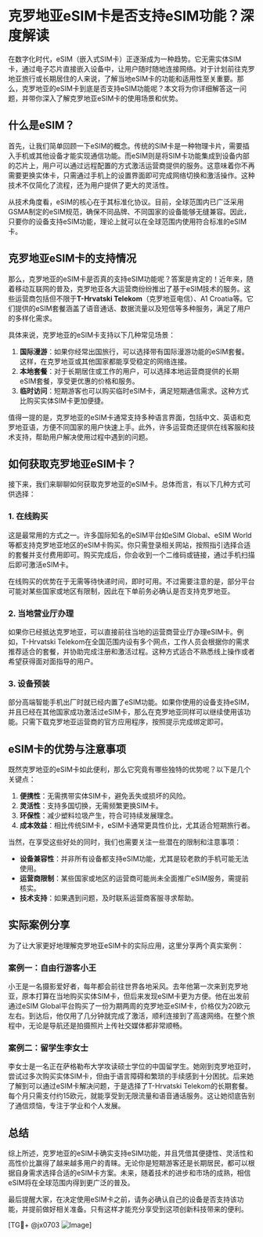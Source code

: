 # 克罗地亚eSIM卡是否支持eSIM功能？深度解读

在数字化时代，eSIM（嵌入式SIM卡）正逐渐成为一种趋势。它无需实体SIM卡，通过电子芯片直接嵌入设备中，让用户随时随地连接网络。对于计划前往克罗地亚旅行或长期居住的人来说，了解当地eSIM卡的功能和适用性至关重要。那么，克罗地亚的eSIM卡到底是否支持eSIM功能呢？本文将为你详细解答这一问题，并带你深入了解克罗地亚eSIM卡的使用场景和优势。

## 什么是eSIM？

首先，让我们简单回顾一下eSIM的概念。传统的SIM卡是一种物理卡片，需要插入手机或其他设备才能实现通信功能。而eSIM则是将SIM卡功能集成到设备内部的芯片上，用户可以通过远程配置的方式激活运营商提供的服务。这意味着你不再需要更换实体卡，只需通过手机上的设置界面即可完成网络切换和激活操作。这种技术不仅简化了流程，还为用户提供了更大的灵活性。

从技术角度看，eSIM的核心在于其标准化协议。目前，全球范围内已广泛采用GSMA制定的eSIM规范，确保不同品牌、不同国家的设备能够无缝兼容。因此，只要你的设备支持eSIM功能，理论上就可以在全球范围内使用符合标准的eSIM卡。

## 克罗地亚eSIM卡的支持情况

那么，克罗地亚的eSIM卡是否真的支持eSIM功能呢？答案是肯定的！近年来，随着移动互联网的普及，克罗地亚各大运营商纷纷推出了基于eSIM技术的服务。这些运营商包括但不限于**T-Hrvatski Telekom**（克罗地亚电信）、A1 Croatia等。它们提供的eSIM套餐涵盖了语音通话、数据流量以及短信等多种服务，满足了用户的多样化需求。

具体来说，克罗地亚的eSIM卡支持以下几种常见场景：

1. **国际漫游**：如果你经常出国旅行，可以选择带有国际漫游功能的eSIM套餐。这样，在克罗地亚或其他国家都能享受稳定的网络连接。
2. **本地套餐**：对于长期居住或工作的用户，可以选择本地运营商提供的长期eSIM套餐，享受更优惠的价格和服务。
3. **临时访问**：短期游客也可以购买临时eSIM卡，满足短期通信需求。这种方式比购买实体SIM卡更加便捷。

值得一提的是，克罗地亚的eSIM卡通常支持多种语言界面，包括中文、英语和克罗地亚语，方便不同国家的用户快速上手。此外，许多运营商还提供在线客服和技术支持，帮助用户解决使用过程中遇到的问题。

## 如何获取克罗地亚eSIM卡？

接下来，我们来聊聊如何获取克罗地亚的eSIM卡。总体而言，有以下几种方式可供选择：

### 1. 在线购买
这是最常用的方式之一。许多国际知名的eSIM平台如eSIM Global、eSIM World等都支持克罗地亚地区的eSIM卡购买。你只需登录相关网站，按照指引选择合适的套餐并支付费用即可。购买完成后，你会收到一个二维码或链接，通过手机扫描后即可激活eSIM卡。

在线购买的优势在于无需等待快递时间，即时可用。不过需要注意的是，部分平台可能对某些国家或地区有限制，因此在下单前务必确认是否支持克罗地亚。

### 2. 当地营业厅办理
如果你已经抵达克罗地亚，可以直接前往当地的运营商营业厅办理eSIM卡。例如，T-Hrvatski Telekom在全国范围内设有多个网点，工作人员会根据你的需求推荐适合的套餐，并协助完成注册和激活过程。这种方式适合不熟悉线上操作或者希望获得面对面指导的用户。

### 3. 设备预装
部分高端智能手机出厂时就已经内置了eSIM功能。如果你使用的设备支持eSIM，并且已经在其他国家成功激活过eSIM卡，那么在克罗地亚同样可以继续使用该功能。只需下载克罗地亚运营商的官方应用程序，按照提示完成绑定即可。

## eSIM卡的优势与注意事项

既然克罗地亚的eSIM卡如此便利，那么它究竟有哪些独特的优势呢？以下是几个关键点：

1. **便携性**：无需携带实体SIM卡，避免丢失或损坏的风险。
2. **灵活性**：支持多国切换，无需频繁更换SIM卡。
3. **环保性**：减少塑料垃圾产生，符合可持续发展理念。
4. **成本效益**：相比传统SIM卡，eSIM卡通常更具性价比，尤其适合短期旅行者。

当然，在享受这些好处的同时，我们也需要关注一些潜在的限制和注意事项：

- **设备兼容性**：并非所有设备都支持eSIM功能，尤其是较老款的手机可能无法使用。
- **运营商限制**：某些国家或地区的运营商可能尚未全面推广eSIM服务，需提前核实。
- **技术支持**：如果遇到问题，及时联系运营商客服寻求帮助。

## 实际案例分享

为了让大家更好地理解克罗地亚eSIM卡的实际应用，这里分享两个真实案例：

### 案例一：自由行游客小王
小王是一名摄影爱好者，每年都会前往世界各地采风。去年他第一次来到克罗地亚，原本打算在当地购买实体SIM卡，但后来发现eSIM卡更为方便。他在出发前通过eSIM Global平台购买了一份为期两周的克罗地亚eSIM卡，价格仅为20欧元左右。到达后，他仅用了几分钟就完成了激活，顺利连接到了高速网络。在整个旅程中，无论是导航还是拍摄照片上传社交媒体都非常顺畅。

### 案例二：留学生李女士
李女士是一名正在萨格勒布大学攻读硕士学位的中国留学生。她刚到克罗地亚时，尝试过多次购买实体SIM卡，但由于语言障碍和繁琐的手续感到十分困扰。后来她了解到可以通过eSIM卡解决问题，于是选择了T-Hrvatski Telekom的长期套餐。每个月只需支付约15欧元，就能享受到无限流量和语音通话服务。这让她彻底告别了通信烦恼，专注于学业和个人发展。

## 总结

综上所述，克罗地亚的eSIM卡确实支持eSIM功能，并且凭借其便捷性、灵活性和高性价比赢得了越来越多用户的青睐。无论你是短期游客还是长期居民，都可以根据自身需求选择合适的eSIM卡方案。未来，随着技术的进步和市场的成熟，相信eSIM将在全球范围内得到更广泛的普及。

最后提醒大家，在决定使用eSIM卡之前，请务必确认自己的设备是否支持该功能，并提前做好相关准备。只有这样才能充分享受到这项创新科技带来的便利。

[TG💪+ @jx0703 ![Image](https://github.com/user-attachments/assets/dbca1d08-cadb-493c-b0ec-ad6f7a83f270)]